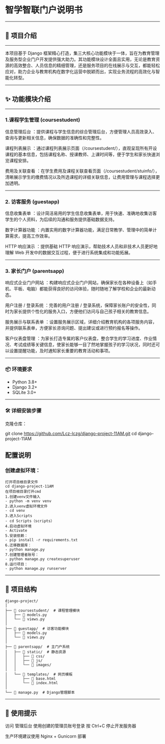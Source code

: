 <!-- by 梁超哲 -->
# 智学智联门户说明书
---
## 🧾 项目介绍
---
本项目基于 Django 框架精心打造，集三大核心功能模块于一体，旨在为教育管理及服务型企业门户开发提供强大助力。其功能模块设计全面且实用，无论是教育资源的高效整合、人员信息的精细管理，还是服务项目的在线展示与交互，都能轻松应对，助力企业与教育机构在数字化运营中脱颖而出，实现业务流程的高效化与智能化转型。


---
## ✨ 功能模块介绍
---
### 1.课程学生管理 (coursestudent)
信息管理后台 ：提供课程与学生信息的综合管理后台，方便管理人员高效录入、查询与更新相关信息，确保数据的准确性和完整性。

课程列表展示 ：通过课程列表展示页面（/coursestudent/），直观呈现所有开设课程的基本信息，包括课程名称、授课教师、上课时间等，便于学生和家长快速浏览课程安排。

费用及关联查看 ：在学生费用及课程关联查看页面（/coursestudent/stuinfo/），清晰展示学生的缴费情况以及所选课程的详细关联信息，让费用管理与课程选择更加透明。

---
### 2. 访客服务 (guestapp)

信息收集表单 ：设计简洁易用的学生信息收集表单，用于快速、准确地收集访客学生的个人资料，为后续的沟通和服务提供基础数据支持。

数字计算器功能 ：内置实用的数字计算器功能，满足日常教学、管理中的简单计算需求，提高工作效率。

HTTP 响应演示 ：提供基础 HTTP 响应演示，帮助技术人员和非技术人员更好地理解 Web 开发中的数据交互过程，便于进行系统集成和功能拓展。

---
### 3. 家长门户 (parentsapp)
响应式企业门户网站 ：构建响应式企业门户网站，确保家长在各种设备上（如手机、平板、电脑）都能获得良好的访问体验，随时随地了解学校和企业的最新动态。

用户注册 / 登录系统 ：完善的用户注册 / 登录系统，保障家长账户的安全性，同时为家长提供个性化的服务入口，方便他们访问与自己孩子相关的教育信息。

服务展示与联系表单 ：设置服务展示区域，详细介绍教育机构的各项服务内容，并提供联系表单，方便家长咨询问题、提出建议或进行预约报名等操作。

客户仪表盘管理 ：为家长打造专属的客户仪表盘，整合学生的学习进度、作业情况、考试成绩等关键信息，使家长能够一目了然地掌握孩子的学习状况，同时还可以设置提醒功能，及时通知家长重要的教育活动和事项。
<!-- by 梁超哲 -->
---
<!-- by 吴和师 -->
### 📦 环境要求

- Python 3.8+
- Django 3.2+
- SQLite 3.0+
------



### 🛠️ 详细安装步骤
克隆仓库：


git clone https://github.com/Lcz-lczg/django-project-11AM.git
cd django-project-11AM

## 配置说明
### 创建虚拟环境：
```
打开项目根目录文件
cd django-project-11AM
在项目根目录打开cmd
1.创建venv文件输入
- python -m venv venv
2.进入venv虚拟环境文件
- cd venv
3.进入Scripts 
- cd Scripts（scripts）
4.启动虚拟环境 
- Activate
5.安装依赖：
- pip install -r requirements.txt
6.迁移数据库：
- python manage.py 
7.创建管理者账号：
- python manage.py createsuperuser
8.运行项目：
- python manage.py runserver
```
------

<!-- by 李荣湖 -->

## 📁 项目结构
``` 
django-project/
│
├── 📁 coursestudent/  # 课程管理模块
│   ├── 📄 models.py
│   └── 📄 views.py
│
├── 📁 guestapp/  # 访客功能模块
│   ├── 📄 models.py
│   └── 📄 views.py
│
├── 📁 parentsapp/  # 主门户系统
│   ├── 📁 static/  # 静态资源
│   │   ├── 📁 css/
│   │   ├── 📁 js/
│   │   └── 📁 images/
│   │
│   └── 📁 templates/  # 网页模板
│       ├── 📄 base.html
│       └── 📄 index.html
│
└── 📄 manage.py  # Django管理脚本
``` 
<!--by 李荣湖 -->
---

## 🚀 使用提示
访问 管理后台 使用创建的管理员账号登录
按 Ctrl+C 停止开发服务器

生产环境建议使用 Nginx + Gunicorn 部署
<!-- by 吴和师 -->


